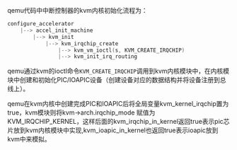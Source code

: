 
qemu代码中中断控制器的kvm内核初始化流程为：

```cpp
configure_accelerator
    |--> accel_init_machine
        |--> kvm_init
            |--> kvm_irqchip_create
                |--> kvm_vm_ioctl(s, KVM_CREATE_IRQCHIP)
                |--> kvm_init_irq_routing
```

qemu通过kvm的ioctl命令`KVM_CREATE_IRQCHIP`调用到kvm内核模块中，在内核模块中创建和初始化PIC/IOAPIC设备（创建设备对应的数据结构并将设备注册到总线上）。

qemu在kvm内核中创建完成PIC和IOAPIC后将全局变量kvm_kernel_irqchip置为true，kvm模块则将kvm->arch.irqchip_mode 赋值为 KVM_IRQCHIP_KERNEL，这样后面的kvm_irqchip_in_kernel返回true表示pic芯片放到kvm内核模块中实现,kvm_ioapic_in_kernel也返回true表示ioapic放到kvm中来模拟。

